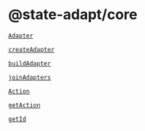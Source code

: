 # @state-adapt/core

[`Adapter`](/docs/core#adapter)

[`createAdapter`](/docs/core#createadapter)

[`buildAdapter`](/docs/core#buildadapter)

[`joinAdapters`](/docs/core#joinadapters)

[`Action`](/docs/core#action)

[`getAction`](/docs/core#getaction)

[`getId`](/docs/core#getid)

<!-- include: '../../../../../libs/core/src/lib/adapters/adapter.type.ts#Adapter' -->

<!-- include: '../../../../../libs/core/src/lib/adapters/create-adapter.function.ts#createAdapter' -->

<!-- include: '../../../../../libs/core/src/lib/adapters/build-adapter.function.ts#buildAdapter' -->

<!-- include: '../../../../../libs/core/src/lib/adapters/join-adapters.function.ts#joinAdapters' -->

<!-- include: '../../../../../libs/core/src/lib/actions/action.interface.ts#Action' -->

<!-- include: '../../../../../libs/core/src/lib/actions/get-action.function.ts#getAction' -->

<!-- include: '../../../../../libs/core/src/lib/utils/get-id.function.ts#getId' -->

